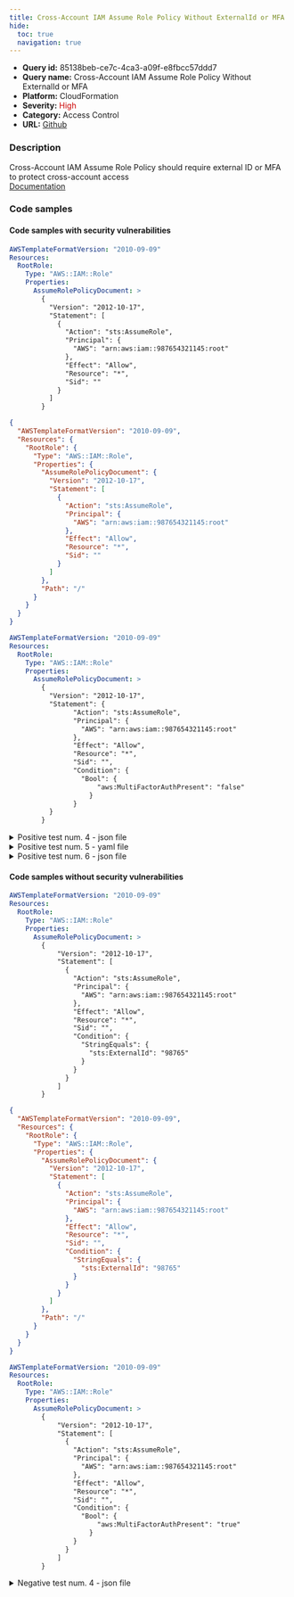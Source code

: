 ```yaml
---
title: Cross-Account IAM Assume Role Policy Without ExternalId or MFA
hide:
  toc: true
  navigation: true
---
```


<style>
  .highlight .hll {
    background-color: #ff171742;
  }
  .md-content {
    max-width: 1100px;
    margin: 0 auto;
  }
</style>

-   **Query id:** 85138beb-ce7c-4ca3-a09f-e8fbcc57ddd7
-   **Query name:** Cross-Account IAM Assume Role Policy Without ExternalId or MFA
-   **Platform:** CloudFormation
-   **Severity:** <span style="color:#C00">High</span>
-   **Category:** Access Control
-   **URL:** [Github](https://github.com/Checkmarx/kics/tree/master/assets/queries/cloudFormation/aws/cross_account_iam_assume_role_policy_without_external_id_or_mfa)

### Description
Cross-Account IAM Assume Role Policy should require external ID or MFA to protect cross-account access<br>
[Documentation](https://docs.aws.amazon.com/AWSCloudFormation/latest/UserGuide/aws-resource-iam-role.html#cfn-iam-role-assumerolepolicydocument)

### Code samples
#### Code samples with security vulnerabilities
```yaml title="Positive test num. 1 - yaml file" hl_lines="6"
AWSTemplateFormatVersion: "2010-09-09"
Resources:
  RootRole:
    Type: "AWS::IAM::Role"
    Properties:
      AssumeRolePolicyDocument: >
        {
          "Version": "2012-10-17",
          "Statement": [
            {
              "Action": "sts:AssumeRole",
              "Principal": {
                "AWS": "arn:aws:iam::987654321145:root"
              },
              "Effect": "Allow",
              "Resource": "*",
              "Sid": ""
            }
          ]
        }

```
```json title="Positive test num. 2 - json file" hl_lines="7"
{
  "AWSTemplateFormatVersion": "2010-09-09",
  "Resources": {
    "RootRole": {
      "Type": "AWS::IAM::Role",
      "Properties": {
        "AssumeRolePolicyDocument": {
          "Version": "2012-10-17",
          "Statement": [
            {
              "Action": "sts:AssumeRole",
              "Principal": {
                "AWS": "arn:aws:iam::987654321145:root"
              },
              "Effect": "Allow",
              "Resource": "*",
              "Sid": ""
            }
          ]
        },
        "Path": "/"
      }
    }
  }
}

```
```yaml title="Positive test num. 3 - yaml file" hl_lines="6"
AWSTemplateFormatVersion: "2010-09-09"
Resources:
  RootRole:
    Type: "AWS::IAM::Role"
    Properties:
      AssumeRolePolicyDocument: >
        {
          "Version": "2012-10-17",
          "Statement": {
                "Action": "sts:AssumeRole",
                "Principal": {
                  "AWS": "arn:aws:iam::987654321145:root"
                },
                "Effect": "Allow",
                "Resource": "*",
                "Sid": "",
                "Condition": { 
                  "Bool": { 
                      "aws:MultiFactorAuthPresent": "false" 
                    }
                }
          }
        }

```
<details><summary>Positive test num. 4 - json file</summary>

```json hl_lines="7"
{
  "AWSTemplateFormatVersion": "2010-09-09",
  "Resources": {
    "RootRole": {
      "Type": "AWS::IAM::Role",
      "Properties": {
        "AssumeRolePolicyDocument": {
          "Version": "2012-10-17",
          "Statement": {
            "Action": "sts:AssumeRole",
            "Principal": {
              "AWS": "arn:aws:iam::987654321145:root"
            },
            "Effect": "Allow",
            "Resource": "*",
            "Sid": "",
            "Condition": { 
              "Bool": { 
                  "aws:MultiFactorAuthPresent": "false" 
                }
            }
          }
        },
        "Path": "/"
      }
    }
  }
}

```
</details>
<details><summary>Positive test num. 5 - yaml file</summary>

```yaml hl_lines="6"
AWSTemplateFormatVersion: "2010-09-09"
Resources:
  RootRole:
    Type: "AWS::IAM::Role"
    Properties:
      AssumeRolePolicyDocument: >
        {
          "Version": "2012-10-17",
          "Statement": {
              "Action": "sts:AssumeRole",
              "Principal": {
                "AWS": "arn:aws:iam::987654321145:root"
              },
              "Effect": "Allow",
              "Resource": "*",
              "Sid": "",
              "Condition": {
                "StringEquals": {
                  "sts:ExternalId": ""
                }
              }
          }
        }

```
</details>
<details><summary>Positive test num. 6 - json file</summary>

```json hl_lines="7"
{
  "AWSTemplateFormatVersion": "2010-09-09",
  "Resources": {
    "RootRole": {
      "Type": "AWS::IAM::Role",
      "Properties": {
        "AssumeRolePolicyDocument": {
          "Version": "2012-10-17",
          "Statement": {
            "Action": "sts:AssumeRole",
            "Principal": {
              "AWS": "arn:aws:iam::987654321145:root"
            },
            "Effect": "Allow",
            "Resource": "*",
            "Sid": "",
            "Condition": {
              "StringEquals": {
                "sts:ExternalId": ""
              }
            }
          }
        },
        "Path": "/"
      }
    }
  }
}

```
</details>


#### Code samples without security vulnerabilities
```yaml title="Negative test num. 1 - yaml file"
AWSTemplateFormatVersion: "2010-09-09"
Resources:
  RootRole:
    Type: "AWS::IAM::Role"
    Properties:
      AssumeRolePolicyDocument: >
        {
            "Version": "2012-10-17",
            "Statement": [
              {
                "Action": "sts:AssumeRole",
                "Principal": {
                  "AWS": "arn:aws:iam::987654321145:root"
                },
                "Effect": "Allow",
                "Resource": "*",
                "Sid": "",
                "Condition": {
                  "StringEquals": {
                    "sts:ExternalId": "98765"
                  }
                }
              }
            ]
        }

```
```json title="Negative test num. 2 - json file"
{
  "AWSTemplateFormatVersion": "2010-09-09",
  "Resources": {
    "RootRole": {
      "Type": "AWS::IAM::Role",
      "Properties": {
        "AssumeRolePolicyDocument": {
          "Version": "2012-10-17",
          "Statement": [
            {
              "Action": "sts:AssumeRole",
              "Principal": {
                "AWS": "arn:aws:iam::987654321145:root"
              },
              "Effect": "Allow",
              "Resource": "*",
              "Sid": "",
              "Condition": {
                "StringEquals": {
                  "sts:ExternalId": "98765"
                }
              }
            }
          ]
        },
        "Path": "/"
      }
    }
  }
}

```
```yaml title="Negative test num. 3 - yaml file"
AWSTemplateFormatVersion: "2010-09-09"
Resources:
  RootRole:
    Type: "AWS::IAM::Role"
    Properties:
      AssumeRolePolicyDocument: >
        {
            "Version": "2012-10-17",
            "Statement": [
              {
                "Action": "sts:AssumeRole",
                "Principal": {
                  "AWS": "arn:aws:iam::987654321145:root"
                },
                "Effect": "Allow",
                "Resource": "*",
                "Sid": "",
                "Condition": { 
                  "Bool": { 
                      "aws:MultiFactorAuthPresent": "true" 
                    }
                }
              }
            ]
        }

```
<details><summary>Negative test num. 4 - json file</summary>

```json
{
  "AWSTemplateFormatVersion": "2010-09-09",
  "Resources": {
    "RootRole": {
      "Type": "AWS::IAM::Role",
      "Properties": {
        "AssumeRolePolicyDocument": {
          "Version": "2012-10-17",
          "Statement": [
            {
              "Action": "sts:AssumeRole",
              "Principal": {
                "AWS": "arn:aws:iam::987654321145:root"
              },
              "Effect": "Allow",
              "Resource": "*",
              "Sid": "",
              "Condition": { 
                "Bool": { 
                    "aws:MultiFactorAuthPresent": "true" 
                  }
              }
            }
          ]
        },
        "Path": "/"
      }
    }
  }
}

```
</details>
